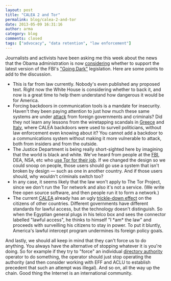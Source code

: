 ```yaml
---
layout: post
title: "CALEA 2 and Tor"
permalink: blog/calea-2-and-tor
date: 2013-05-09 16:31:16
author: arma
category: blog
comments: closed
tags: ["advocacy", "data retention", "law enforcement"]
---
```


Journalists and activists have been asking me this week about the news that the Obama administration is now [considering](http://www.nytimes.com/2013/05/08/us/politics/obama-may-back-fbi-plan-to-wiretap-web-users.html) whether to support the latest version of the FBI's ["Going Dark"](https://www.eff.org/foia/foia-records-problems-electronic-surveillance) legislation. Here are some points to add to the discussion.

-   This is far from law currently. Nobody's even published any proposed text. Right now the White House is considering whether to back it, and now is a great time to help them understand how dangerous it would be for America.
-   Forcing backdoors in communication tools is a mandate for insecurity. Haven't they been paying attention to just how much these same systems are under [attack](http://googleblog.blogspot.com/2011/06/ensuring-your-information-is-safe.html) from foreign governments and criminals? Did they not learn any lessons from the wiretapping scandals in [Greece](http://en.wikipedia.org/wiki/Greek_wiretapping_case_2004%E2%80%932005) and [Italy](http://en.wikipedia.org/wiki/SISMI-Telecom_scandal), where CALEA backdoors were used to surveil politicians, without law enforcement even knowing about it? You cannot add a backdoor to a communications system without making it more vulnerable to attack, both from insiders and from the outside.
-   The Justice Department is being really short-sighted here by imagining that the world is black and white. We've heard from people at the [FBI](https://blog.torproject.org/blog/trip-report-october-fbi-conference), DEA, NSA, etc who [use Tor for their job](https://www.torproject.org/about/torusers.html.en#lawenforcement). If we changed the design so we could snoop on people, those users should go use a system that isn't broken by design — such as one in another country. And if those users should, why wouldn't criminals switch too?
-   In any case, it seems likely that the law won't apply to The Tor Project, since we don't run the Tor network and also it's not a service. (We write free open source software, and then people run it to form a network.)
-   The current [CALEA](http://en.wikipedia.org/wiki/Communications_Assistance_for_Law_Enforcement_Act) already has an ugly [trickle-down effect](https://blog.torproject.org/blog/trip-report-german-foreign-office) on the citizens of other countries. Different governments have different standards for lawful access, but the technology doesn't distinguish. So when the Egyptian general plugs in his telco box and sees the connector labelled "lawful access", he thinks to himself "I \*am\* the law" and proceeds with surveilling his citizens to stay in power. To put it bluntly, America's lawful intercept program undermines its foreign policy goals.

And lastly, we should all keep in mind that they can't force us to do anything. You always have the alternative of stopping whatever it is you're doing. So for example if they try to "force" an individual [directory authority](https://www.torproject.org/docs/faq#KeyManagement) operator to do something, the operator should just stop operating the authority (and then consider working with EFF and ACLU to establish precedent that such an attempt was illegal). And so on, all the way up the chain. Good thing the Internet is an international community.
